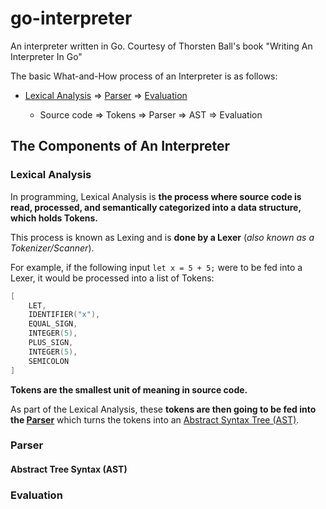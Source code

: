 # go-interpreter

An interpreter written in Go. Courtesy of Thorsten Ball's book "Writing An Interpreter In Go"

The basic What-and-How process of an Interpreter is as follows:

- [Lexical Analysis](#lexical-analysis) => [Parser](#parser) => [Evaluation](#evaluation)

  - Source code => Tokens => Parser => AST => Evaluation

## The Components of An Interpreter

### Lexical Analysis

In programming, Lexical Analysis is **the process where source code is read, processed, and semantically categorized into a data structure, which holds Tokens.**

This process is known as Lexing and is **done by a Lexer** (*also known as a Tokenizer/Scanner*).

For example, if the following input `let x = 5 + 5;` were to be fed into a Lexer, it would be processed into a list of Tokens:

```go
[
    LET,
    IDENTIFIER("x"),
    EQUAL_SIGN,
    INTEGER(5),
    PLUS_SIGN,
    INTEGER(5),
    SEMICOLON
]
```

**Tokens are the smallest unit of meaning in source code.**

As part of the Lexical Analysis, these **tokens are then going to be fed into the [Parser](#parser)** which turns the tokens into an [Abstract Syntax Tree (AST)](#abstract-tree-syntax-ast).

### Parser

#### Abstract Tree Syntax (AST)

### Evaluation
